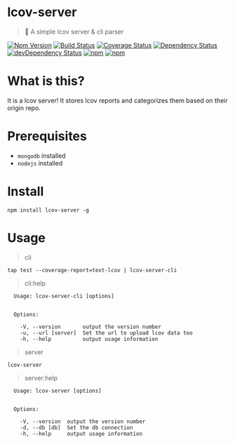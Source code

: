# lcov-server

> 🎯 A simple lcov server & cli parser

[![Npm Version](https://img.shields.io/npm/v/lcov-server.svg)](https://www.npmjs.com/package/lcov-server)
[![Build Status](https://travis-ci.org/gabrielcsapo/lcov-server.svg?branch=master)](https://travis-ci.org/gabrielcsapo/lcov-server)
[![Coverage Status](https://lcov-server.herokuapp.com/badge/github/gabrielcsapo/lcov-server.svg)](https://lcov-server.herokuapp.com/coverage/github/gabrielcsapo/lcov-server)
[![Dependency Status](https://david-dm.org/gabrielcsapo/lcov-server.svg)](https://david-dm.org/gabrielcsapo/lcov-server)
[![devDependency Status](https://david-dm.org/gabrielcsapo/lcov-server/dev-status.svg)](https://david-dm.org/gabrielcsapo/lcov-server#info=devDependencies)
[![npm](https://img.shields.io/npm/dt/lcov-server.svg)]()
[![npm](https://img.shields.io/npm/dm/lcov-server.svg)]()

# What is this?

It is a lcov server! It stores lcov reports and categorizes them based on their origin repo.

# Prerequisites

- `mongodb` installed
- `nodejs` installed

# Install

```
npm install lcov-server -g
```

# Usage

> cli

```
tap test --coverage-report=text-lcov | lcov-server-cli
```

> cli:help

```
  Usage: lcov-server-cli [options]


  Options:

    -V, --version       output the version number
    -u, --url [server]  Set the url to upload lcov data too
    -h, --help          output usage information
```

> server

```
lcov-server
```

> server:help

```
  Usage: lcov-server [options]


  Options:

    -V, --version  output the version number
    -d, --db [db]  Set the db connection
    -h, --help     output usage information
```
